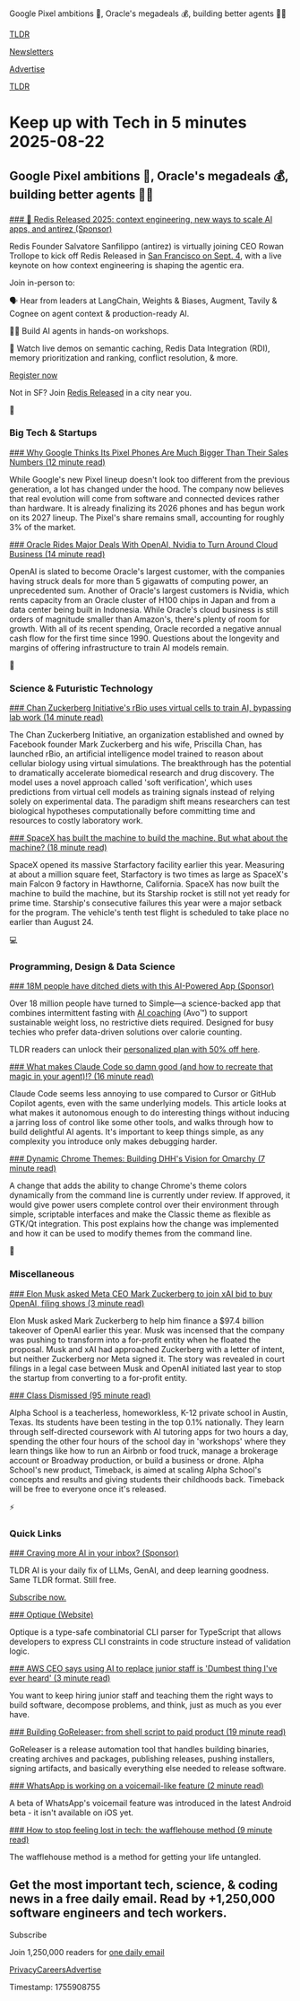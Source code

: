 Google Pixel ambitions 📱, Oracle's megadeals 💰, building better agents 👨‍💻

[TLDR](/)

[Newsletters](/newsletters)

[Advertise](https://advertise.tldr.tech/)

[TLDR](/)

# Keep up with Tech in 5 minutes 2025-08-22

## Google Pixel ambitions 📱, Oracle's megadeals 💰, building better agents 👨‍💻

### 

[### 🌉 Redis Released 2025: context engineering, new ways to scale AI apps, and antirez (Sponsor)](https://redis.io/events/redis-released-san-francisco/?utm_campaign=2025-08-ai_in_production-tldr&amp;utm_content=ev-2025-09-04-redis_released_san_francisco_event&amp;utm_medium=cpa&amp;utm_source=%5Btldr%5D)

Redis Founder Salvatore Sanfilippo (antirez) is virtually joining CEO Rowan Trollope to kick off Redis Released in [San Francisco on Sept. 4](https://redis.io/events/redis-released-san-francisco/?utm_campaign=2025-08-ai_in_production-tldr&utm_content=ev-2025-09-04-redis_released_san_francisco_event&utm_medium=cpa&utm_source=%5Btldr%5D), with a live keynote on how context engineering is shaping the agentic era.

Join in-person to:

🗣️ Hear from leaders at LangChain, Weights & Biases, Augment, Tavily & Cognee on agent context & production-ready AI.

👷‍♀️ Build AI agents in hands-on workshops.

🧐 Watch live demos on semantic caching, Redis Data Integration (RDI), memory prioritization and ranking, conflict resolution, & more.

[Register now](https://redis.io/events/redis-released-san-francisco/?utm_campaign=2025-08-ai_in_production-tldr&utm_content=ev-2025-09-04-redis_released_san_francisco_event&utm_medium=cpa&utm_source=%5Btldr%5D)

Not in SF? Join [Redis Released](https://redis.io/released/?utm_source=tldr&utm_medium=cpa&utm_campaign=2025-08-ai_in_production-tldr-aug-22&utm_content=ev-2025-fy26-redis_released_tier_1_events) in a city near you.

📱

### Big Tech & Startups

[### Why Google Thinks Its Pixel Phones Are Much Bigger Than Their Sales Numbers (12 minute read)](https://www.bloomberg.com/news/features/2025-08-21/google-pixel-10-future-of-pixel-google-glasses-interview-with-rick-osterloh?accessToken=eyJhbGciOiJIUzI1NiIsInR5cCI6IkpXVCJ9.eyJzb3VyY2UiOiJTdWJzY3JpYmVyR2lmdGVkQXJ0aWNsZSIsImlhdCI6MTc1NTgzNjYxNiwiZXhwIjoxNzU2NDQxNDE2LCJhcnRpY2xlSWQiOiJUMUNOMEpHUFdDSEMwMCIsImJjb25uZWN0SWQiOiI2NTc1NjkyN0UwMkM0N0MwQkQ0MDNEQTJGMEUyNzIyMyJ9.fhKp_d6Ea1ipU3wYZjQPQjSLVJRiQvC3cAw8e6IBBCY&utm_source=tldrnewsletter)

While Google's new Pixel lineup doesn't look too different from the previous generation, a lot has changed under the hood. The company now believes that real evolution will come from software and connected devices rather than hardware. It is already finalizing its 2026 phones and has begun work on its 2027 lineup. The Pixel's share remains small, accounting for roughly 3% of the market.

[### Oracle Rides Major Deals With OpenAI, Nvidia to Turn Around Cloud Business (14 minute read)](https://www.bloomberg.com/news/articles/2025-08-20/oracle-cloud-powers-openai-nvidia-and-larry-ellison-s-riches?accessToken=eyJhbGciOiJIUzI1NiIsInR5cCI6IkpXVCJ9.eyJzb3VyY2UiOiJTdWJzY3JpYmVyR2lmdGVkQXJ0aWNsZSIsImlhdCI6MTc1NTgzNTY1NSwiZXhwIjoxNzU2NDQwNDU1LCJhcnRpY2xlSWQiOiJUMUFIOFFHUFFROU0wMCIsImJjb25uZWN0SWQiOiI2NTc1NjkyN0UwMkM0N0MwQkQ0MDNEQTJGMEUyNzIyMyJ9.HnKumLOS_espXBZxdCrQkrHG-kKlEE0GJdXpQV4K1sg&utm_source=tldrnewsletter)

OpenAI is slated to become Oracle's largest customer, with the companies having struck deals for more than 5 gigawatts of computing power, an unprecedented sum. Another of Oracle's largest customers is Nvidia, which rents capacity from an Oracle cluster of H100 chips in Japan and from a data center being built in Indonesia. While Oracle's cloud business is still orders of magnitude smaller than Amazon's, there's plenty of room for growth. With all of its recent spending, Oracle recorded a negative annual cash flow for the first time since 1990. Questions about the longevity and margins of offering infrastructure to train AI models remain.

🚀

### Science & Futuristic Technology

[### Chan Zuckerberg Initiative's rBio uses virtual cells to train AI, bypassing lab work (14 minute read)](https://venturebeat.com/ai/chan-zuckerberg-initiatives-rbio-uses-virtual-cells-to-train-ai-bypassing-lab-work/?utm_source=tldrnewsletter)

The Chan Zuckerberg Initiative, an organization established and owned by Facebook founder Mark Zuckerberg and his wife, Priscilla Chan, has launched rBio, an artificial intelligence model trained to reason about cellular biology using virtual simulations. The breakthrough has the potential to dramatically accelerate biomedical research and drug discovery. The model uses a novel approach called 'soft verification', which uses predictions from virtual cell models as training signals instead of relying solely on experimental data. The paradigm shift means researchers can test biological hypotheses computationally before committing time and resources to costly laboratory work.

[### SpaceX has built the machine to build the machine. But what about the machine? (18 minute read)](https://arstechnica.com/space/2025/08/spacex-has-built-the-machine-to-build-the-machine-but-what-about-the-machine/?utm_source=tldrnewsletter)

SpaceX opened its massive Starfactory facility earlier this year. Measuring at about a million square feet, Starfactory is two times as large as SpaceX's main Falcon 9 factory in Hawthorne, California. SpaceX has now built the machine to build the machine, but its Starship rocket is still not yet ready for prime time. Starship's consecutive failures this year were a major setback for the program. The vehicle's tenth test flight is scheduled to take place no earlier than August 24.

💻

### Programming, Design & Data Science

[### 18M people have ditched diets with this AI-Powered App (Sponsor)](https://simple.life/survey?utm_source=affiliateemail&amp;utm_medium=affiliate&amp;utm_campaign=tldr&amp;adgroup_id=newsletter&amp;safe=true)

Over 18 million people have turned to Simple—a science-backed app that combines intermittent fasting with [AI coaching](https://simple.life/survey?utm_source=affiliateemail&utm_medium=affiliate&utm_campaign=tldr&adgroup_id=newsletter&safe=true) (Avo™) to support sustainable weight loss, no restrictive diets required. Designed for busy techies who prefer data-driven solutions over calorie counting.

TLDR readers can unlock their [personalized plan with 50% off here](https://simple.life/survey?utm_source=affiliateemail&utm_medium=affiliate&utm_campaign=tldr&adgroup_id=newsletter&safe=true).

[### What makes Claude Code so damn good (and how to recreate that magic in your agent)!? (16 minute read)](https://minusx.ai/blog/decoding-claude-code/?utm_source=tldrnewsletter)

Claude Code seems less annoying to use compared to Cursor or GitHub Copilot agents, even with the same underlying models. This article looks at what makes it autonomous enough to do interesting things without inducing a jarring loss of control like some other tools, and walks through how to build delightful AI agents. It's important to keep things simple, as any complexity you introduce only makes debugging harder.

[### Dynamic Chrome Themes: Building DHH's Vision for Omarchy (7 minute read)](https://www.januschka.com/chromium-omarchy.html?utm_source=tldrnewsletter)

A change that adds the ability to change Chrome's theme colors dynamically from the command line is currently under review. If approved, it would give power users complete control over their environment through simple, scriptable interfaces and make the Classic theme as flexible as GTK/Qt integration. This post explains how the change was implemented and how it can be used to modify themes from the command line.

🎁

### Miscellaneous

[### Elon Musk asked Meta CEO Mark Zuckerberg to join xAI bid to buy OpenAI, filing shows (3 minute read)](https://www.cnbc.com/2025/08/21/elon-musk-asked-meta-ceo-mark-zuckerberg-to-join-xai-bid-to-buy-openai.html?utm_source=tldrnewsletter)

Elon Musk asked Mark Zuckerberg to help him finance a $97.4 billion takeover of OpenAI earlier this year. Musk was incensed that the company was pushing to transform into a for-profit entity when he floated the proposal. Musk and xAI had approached Zuckerberg with a letter of intent, but neither Zuckerberg nor Meta signed it. The story was revealed in court filings in a legal case between Musk and OpenAI initiated last year to stop the startup from converting to a for-profit entity.

[### Class Dismissed (95 minute read)](https://joincolossus.com/article/joe-liemandt-class-dismissed/?utm_source=tldrnewsletter)

Alpha School is a teacherless, homeworkless, K-12 private school in Austin, Texas. Its students have been testing in the top 0.1% nationally. They learn through self-directed coursework with AI tutoring apps for two hours a day, spending the other four hours of the school day in 'workshops' where they learn things like how to run an Airbnb or food truck, manage a brokerage account or Broadway production, or build a business or drone. Alpha School's new product, Timeback, is aimed at scaling Alpha School's concepts and results and giving students their childhoods back. Timeback will be free to everyone once it's released.

⚡

### Quick Links

[### Craving more AI in your inbox? (Sponsor)](https://tldr.tech/ai/?utm_source=tldr&amp;utm_medium=newsletter&amp;utm_campaign=quicklinks08222025)

TLDR AI is your daily fix of LLMs, GenAI, and deep learning goodness. Same TLDR format. Still free.

[Subscribe now.](https://tldr.tech/ai/?utm_source=tldr&utm_medium=newsletter&utm_campaign=quicklinks08222025)

[### Optique (Website)](https://optique.dev/?utm_source=tldrnewsletter)

Optique is a type-safe combinatorial CLI parser for TypeScript that allows developers to express CLI constraints in code structure instead of validation logic.

[### AWS CEO says using AI to replace junior staff is 'Dumbest thing I've ever heard' (3 minute read)](https://www.theregister.com/2025/08/21/aws_ceo_entry_level_jobs_opinion/?utm_source=tldrnewsletter)

You want to keep hiring junior staff and teaching them the right ways to build software, decompose problems, and think, just as much as you ever have.

[### Building GoReleaser: from shell script to paid product (19 minute read)](https://carlosbecker.com/posts/building-goreleaser/?utm_source=tldrnewsletter)

GoReleaser is a release automation tool that handles building binaries, creating archives and packages, publishing releases, pushing installers, signing artifacts, and basically everything else needed to release software.

[### WhatsApp is working on a voicemail-like feature (2 minute read)](https://9to5mac.com/2025/08/21/whatsapp-is-working-on-a-voicemail-like-feature/?utm_source=tldrnewsletter)

A beta of WhatsApp's voicemail feature was introduced in the latest Android beta - it isn't available on iOS yet.

[### How to stop feeling lost in tech: the wafflehouse method (9 minute read)](https://www.yacinemahdid.com/p/how-to-stop-feeling-lost-in-tech?utm_source=tldrnewsletter)

The wafflehouse method is a method for getting your life untangled.

## Get the most important tech, science, & coding news in a free daily email. Read by +1,250,000 software engineers and tech workers.

Subscribe

Join 1,250,000 readers for [one daily email](/api/latest/tech)

[Privacy](/privacy)[Careers](https://jobs.ashbyhq.com/tldr.tech)[Advertise](/tech/advertise)

Timestamp: 1755908755